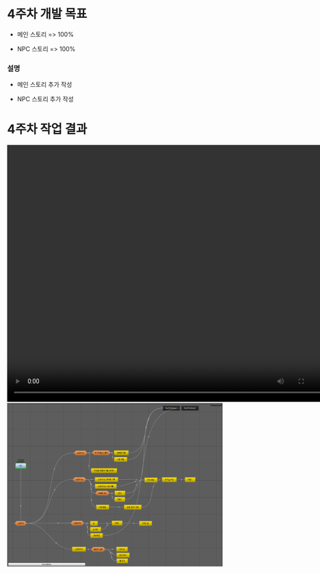 # 4주차 개발 목표

* 메인 스토리 => 100%

* NPC 스토리 => 100%

### 설명

* 메인 스토리 추가 작성 

* NPC 스토리 추가 작성


# 4주차 작업 결과

<video controls width="760" height="600">
  <source src="./img/Regina_4주차_작업결과.mp4" type="video/mp4">
  Sorry, your browser doesn't support embedded videos.
</video>

<img src ="./img/Flowchart_4w.PNG">
